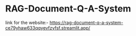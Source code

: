 # RAG-Document-Q-A-System
link for the website:- https://rag-document-q-a-system-ce79yhaw633qqyevfzyfsf.streamlit.app/
